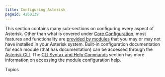 ```yaml
---
title: Configuring Asterisk
pageid: 4260139
---
```


This section contains many sub-sections on configuring every aspect of Asterisk. Other than what is covered under [Core Configuration](/Configuration/Core-Configuration), most features and functionality are [provided by modules](/Fundamentals/Asterisk-Architecture/Types-of-Asterisk-Modules) that you may or may not have installed in your Asterisk system. Built-in configuration documentation for each module (that has documentation) can be accessed through the [Asterisk CLI](/Operation/Asterisk-Command-Line-Interface). The [CLI Syntax and Help Commands](/Operation/Asterisk-Command-Line-Interface/CLI-Syntax-and-Help-Commands) section has more information on accessing the module configuration help.



Topics

